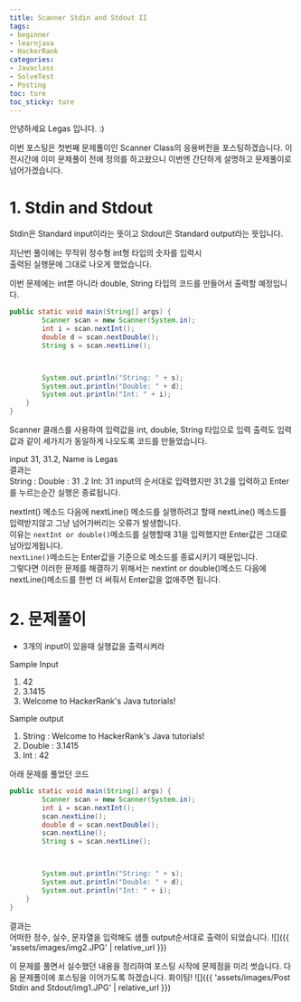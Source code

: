 ```yaml
---
title: Scanner Stdin and Stdout II
tags:
- beginner
- learnjava
- HackerRank
categories:
- Javaclass
- SolveTest
- Posting
toc: ture
toc_sticky: ture
---
```


안녕하세요 Legas 입니다. :)

이번 포스팅은 첫번째 문제풀이인 Scanner Class의 응용버전을 포스팅하겠습니다.
이전시간에 이미 문제풀이 전에 정의를 하고왔으니 이번엔 간단하게 설명하고 문제풀이로 넘어가겠습니다.

# 1. Stdin and Stdout
Stdin은 Standard input이라는 뜻이고
Stdout은 Standard output라는 뜻입니다.

지난번 풀이에는 무작위 정수형 int형 타입의 숫자를 입력시  
출력된 실행문에 그대로 나오게 했었습니다.

이번 문제에는 int뿐 아니라 double, String 타입의 코드를 만들어서 출력할 예정입니다.

```java
public static void main(String[] args) {
        Scanner scan = new Scanner(System.in);
        int i = scan.nextInt();
        double d = scan.nextDouble();
        String s = scan.nextLine();



        System.out.println("String: " + s);
        System.out.println("Double: " + d);
        System.out.println("Int: " + i);
    }
}
```

Scanner 클래스를 사용하여 입력값을 int, double, String 타입으로 입력
출력도 입력값과 같이 세가지가 동일하게 나오도록 코드를 만들었습니다.

input 31, 31.2, Name is Legas  
결과는  
String :
Double : 31 .2 
Int: 31
input의 순서대로 입력했지만 31.2를 입력하고 Enter를 누르는순간 실행은 종료됩니다.  

nextInt() 메소드 다음에 nextLine() 메소드를 실행하려고 할때 nextLine() 메소드를 입력받지않고 그냥 넘어가버리는 오류가 발생합니다.  
이유는 `nextInt or double()`메소드를 실행할때 31을 입력했지만 Enter값은 그대로 남아있게됩니다.  
`nextLine()`메소드는 Enter값을 기준으로 메소드를 종료시키기 때문입니다.  
그렇다면 이러한 문제를 해결하기 위해서는 nextint or double()메소드 다음에 nextLine()메소드를 한번 더 써줘서 Enter값을 없애주면 됩니다.

# 2. 문제풀이

* 3개의 input이 있을때 실행값을 출력시켜라

Sample Input
1. 42
2. 3.1415
3. Welcome to HackerRank's Java tutorials!

Sample output
1. String : Welcome to HackerRank's Java tutorials!
2. Double : 3.1415
3. Int : 42

아래 문제를 풀었던 코드
```java
public static void main(String[] args) {
        Scanner scan = new Scanner(System.in);
        int i = scan.nextInt();
        scan.nextLine();
        double d = scan.nextDouble();
        scan.nextLine();
        String s = scan.nextLine();



        System.out.println("String: " + s);
        System.out.println("Double: " + d);
        System.out.println("Int: " + i);
    }
}
```
결과는  
어떠한 정수, 실수, 문자열을 입력해도 샘플 output순서대로 출력이 되었습니다.
![]({{ 'assets/images/img2.JPG' | relative_url }})

이 문제를 풀면서 실수했던 내용을 정리하여 포스팅 시작에 문제점을 미리 썻습니다.
다음 문제풀이에 포스팅을 이어가도록 하겠습니다.
화이팅!
![]({{ 'assets/images/Post Stdin and Stdout/img1.JPG' | relative_url }})

